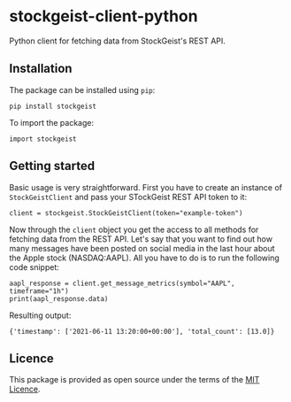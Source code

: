 # stockgeist-client-python
Python client for fetching data from StockGeist's REST API. 

## Installation
The package can be installed using `pip`:

`pip install stockgeist`

To import the package:

`import stockgeist`

## Getting started
Basic usage is very straightforward. First you have to create an instance of `StockGeistClient` and pass 
your STockGeist REST API token to it:

`client = stockgeist.StockGeistClient(token="example-token")`

Now through the `client` object you get the access to all methods for fetching data from the REST API. 
Let's say that you want to find out how many messages have been posted on social media in the last hour
about the Apple stock (NASDAQ:AAPL). All you have to do is to run the following code snippet:

```
aapl_response = client.get_message_metrics(symbol="AAPL", timeframe="1h")
print(aapl_response.data)
```

Resulting output:

```
{'timestamp': ['2021-06-11 13:20:00+00:00'], 'total_count': [13.0]}
```


## Licence
This package is provided as open source under the terms of the [MIT Licence](https://opensource.org/licenses/MIT).
